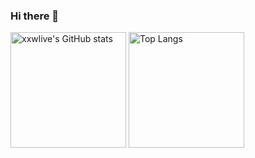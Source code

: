 ### Hi there 👋



<img src="https://github-readme-stats.vercel.app/api?username=xxwlive&theme=buefy&show_icons=true&count_private=true&include_all_commits=true&role=OWNER,ORGANIZATION_MEMBER,COLLABORATOR" alt="xxwlive's GitHub stats" height="185px" /> <img src="https://github-readme-stats.vercel.app/api/top-langs/?username=xxw-live&layout=compact&langs_count=8&theme=buefy&role=OWNER,COLLABORATOR" alt="Top Langs" height="185px" />
